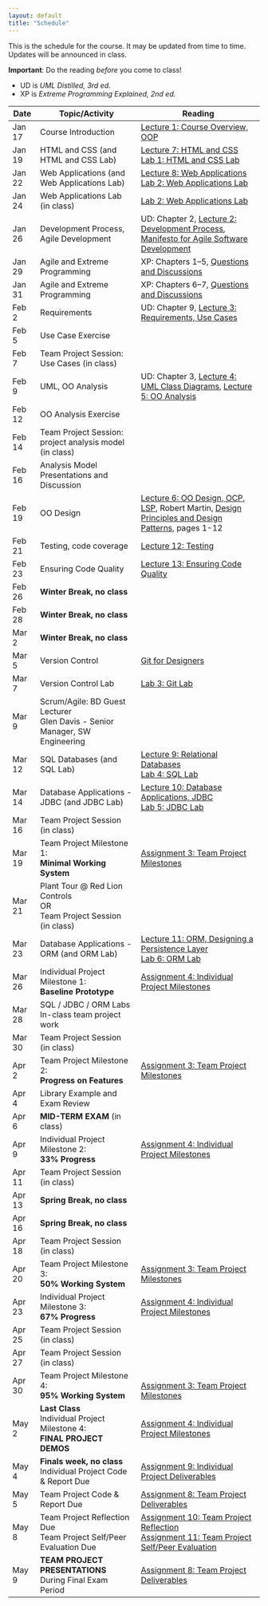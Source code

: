 ```yaml
---
layout: default
title: "Schedule"
---
```


This is the schedule for the course.  It may be updated from time to time.  Updates will be announced in class.

**Important**: Do the reading *before* you come to class!

* UD is *UML Distilled, 3rd ed.*
* XP is *Extreme Programming Explained, 2nd ed.*

Date | Topic/Activity | Reading
---- | -------------- | -------
Jan 17 | Course Introduction | [Lecture 1: Course Overview, OOP](lectures/lecture01.html)
Jan 19 | HTML and CSS (and HTML and CSS Lab) | [Lecture 7: HTML and CSS](lectures/lecture07.html)<br> [Lab 1: HTML and CSS Lab](./labs/lab01.html)
Jan 22 | Web Applications (and Web Applications Lab) | [Lecture 8: Web Applications](lectures/lecture08.html)<br> [Lab 2: Web Applications Lab](./labs/lab02.html)
Jan 24 | Web Applications Lab (in class) | [Lab 2: Web Applications Lab](./labs/lab02.html)
Jan 26 | Development Process, Agile Development | UD: Chapter 2, [Lecture 2: Development Process](lectures/lecture02.html), [Manifesto for Agile Software Development](http://www.agilemanifesto.org/)
Jan 29 | Agile and Extreme Programming | XP: Chapters 1&ndash;5, [Questions and Discussions](lectures/XPdiscussion1_5.html)
Jan 31 | Agile and Extreme Programming | XP: Chapters 6&ndash;7, [Questions and Discussions](lectures/XPdiscussion6_7.html)
Feb 2 | Requirements | UD: Chapter 9, [Lecture 3: Requirements, Use Cases](lectures/lecture03.html)
Feb 5 | Use Case Exercise |
Feb 7 | Team Project Session: Use Cases (in class) | 
Feb 9 | UML, OO Analysis | UD: Chapter 3, [Lecture 4: UML Class Diagrams](lectures/lecture04.html), [Lecture 5: OO Analysis](lectures/lecture05.html)
Feb 12 | OO Analysis Exercise | 
Feb 14 | Team Project Session: project analysis model (in class)
Feb 16 | Analysis Model Presentations and Discussion
Feb 19 | OO Design | [Lecture 6: OO Design, OCP, LSP](lectures/lecture06.html), Robert Martin, [Design Principles and Design Patterns](lectures/lecture06/Principles_and_Patterns.pdf), pages 1-12
Feb 21 | Testing, code coverage | [Lecture 12: Testing](lectures/lecture12.html)
Feb 23 | Ensuring Code Quality | [Lecture 13: Ensuring Code Quality](lectures/lecture13.html)
Feb 26 | **Winter Break, no class**
Feb 28 | **Winter Break, no class**
Mar 2 | **Winter Break, no class**
Mar 5 | Version Control | [Git for Designers](https://web.archive.org/web/20150301060509/http://hoth.entp.com/output/git_for_designers.html)
Mar 7 | Version Control Lab |  [Lab 3: Git Lab](./labs/lab03.html)
Mar 9 | Scrum/Agile: BD Guest Lecturer<br> Glen Davis - Senior Manager, SW Engineering
Mar 12 | SQL Databases (and SQL Lab) | [Lecture 9: Relational Databases](lectures/lecture09.html)<br> [Lab 4: SQL Lab](./labs/lab04.html)
Mar 14 | Database Applications - JDBC (and JDBC Lab) | [Lecture 10: Database Applications, JDBC](lectures/lecture10.html)<br> [Lab 5: JDBC Lab](./labs/lab05.html) 
Mar 16 | Team Project Session (in class)
Mar 19 | Team Project Milestone 1:<br> **Minimal Working System** | [Assignment 3: Team Project Milestones](assign/assign03.html)
Mar 21 | Plant Tour @ Red Lion Controls<br>OR<br>Team Project Session (in class)
Mar 23 | Database Applications - ORM (and ORM Lab) | [Lecture 11: ORM, Designing a Persistence Layer](lectures/lecture11.html)<br> [Lab 6: ORM Lab](./labs/lab06.html)
Mar 26 | Individual Project Milestone 1:<br> **Baseline Prototype** | [Assignment 4: Individual Project Milestones](assign/assign04.html)
Mar 28 | SQL / JDBC / ORM Labs<br> In-class team project work
Mar 30 | Team Project Session (in class)
Apr 2 | Team Project Milestone 2:<br> **Progress on Features** | [Assignment 3: Team Project Milestones](assign/assign03.html)
Apr 4 | Library Example and Exam Review
Apr 6 | **MID-TERM EXAM** (in class)
Apr 9 | Individual Project Milestone 2:<br> **33% Progress** | [Assignment 4: Individual Project Milestones](assign/assign04.html)
Apr 11 | Team Project Session (in class)
Apr 13 | **Spring Break, no class**
Apr 16 | **Spring Break, no class**
Apr 18 | Team Project Session (in class)
Apr 20 | Team Project Milestone 3:<br> **50% Working System** | [Assignment 3: Team Project Milestones](assign/assign03.html)
Apr 23 | Individual Project Milestone 3:<br> **67% Progress** | [Assignment 4: Individual Project Milestones](assign/assign04.html)
Apr 25 | Team Project Session (in class)
Apr 27 | Team Project Session (in class)
Apr 30 | Team Project Milestone 4:<br> **95% Working System** | <br>[Assignment 3: Team Project Milestones](assign/assign03.html)
May 2 | **Last Class**<br>Individual Project Milestone 4:<br> **FINAL PROJECT DEMOS** | [Assignment 4: Individual Project Milestones](assign/assign04.html)
May 4 | **Finals week, no class**<br>Individual Project Code & Report Due  | [Assignment 9: Individual Project Deliverables](assign/assign09.html)
May 5 | Team Project Code & Report Due| [Assignment 8: Team Project Deliverables](assign/assign08.html)
May 8 | Team Project Reflection Due<br>Team Project Self/Peer Evaluation Due | [Assignment 10: Team Project Reflection](assign/assign10.html)<br> [Assignment 11: Team Project Self/Peer Evaluation](assign/assign11.html)
May 9 | **TEAM PROJECT PRESENTATIONS**<br>During Final Exam Period | [Assignment 8: Team Project Deliverables](assign/assign08.html)